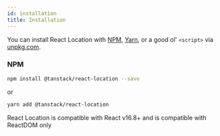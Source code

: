 ```yaml
---
id: installation
title: Installation
---
```


You can install React Location with [NPM](https://npmjs.com),
[Yarn](https://yarnpkg.com), or a good ol' `<script>` via
[unpkg.com](https://unpkg.com).

### NPM

```sh
npm install @tanstack/react-location --save
```

or

```sh
yarn add @tanstack/react-location
```

React Location is compatible with React v16.8+ and is compatible with ReactDOM only
